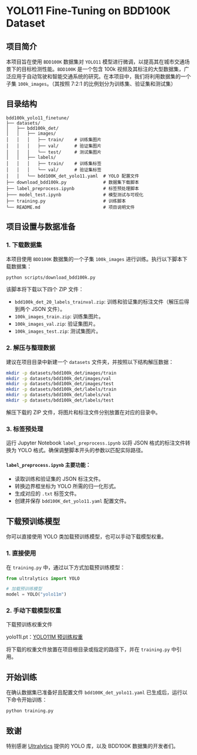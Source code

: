 # YOLO11 Fine-Tuning on BDD100K Dataset

## 项目简介

本项目旨在使用 `BDD100K` 数据集对 `YOLO11` 模型进行微调，以提高其在城市交通场景下的目标检测性能。`BDD100K` 是一个包含 100k 视频及其标注的大型数据集，广泛应用于自动驾驶和智能交通系统的研究。在本项目中，我们将利用数据集的一个子集 `100k_images`。（其按照 7:2:1 的比例划分为训练集、验证集和测试集）

## 目录结构

```
bdd100k_yolo11_finetune/
├── datasets/
│   ├── bdd100k_det/
│   │   ├── images/
│   │   │   ├── train/    # 训练集图片
│   │   │   ├── val/      # 验证集图片
│   │   │   └── test/     # 测试集图片
│   │   ├── labels/
│   │   │   ├── train/    # 训练集标签
│   │   │   └── val/      # 验证集标签
│   │   └── bdd100K_det_yolo11.yaml  # YOLO 配置文件
├── download_bdd100k.py              # 数据集下载脚本
├── label_preprocess.ipynb           # 标签预处理脚本
├─── model_test.ipynb                # 模型测试与可视化
├── training.py                      # 训练脚本
└── README.md                        # 项目说明文件
```

## 项目设置与数据准备

### 1. 下载数据集

本项目使用 `BDD100K` 数据集的一个子集 `100k_images` 进行训练。执行以下脚本下载数据集：

```bash
python scripts/download_bdd100k.py
```

该脚本将下载以下四个 ZIP 文件：

- `bdd100k_det_20_labels_trainval.zip`: 训练和验证集的标注文件（解压后得到两个 JSON 文件）。
- `100k_images_train.zip`: 训练集图片。
- `100k_images_val.zip`: 验证集图片。
- `100k_images_test.zip`: 测试集图片。

### 2. 解压与整理数据

建议在项目目录中新建一个 `datasets` 文件夹，并按照以下结构解压数据：

```bash
mkdir -p datasets/bdd100k_det/images/train
mkdir -p datasets/bdd100k_det/images/val
mkdir -p datasets/bdd100k_det/images/test
mkdir -p datasets/bdd100k_det/labels/train
mkdir -p datasets/bdd100k_det/labels/val
mkdir -p datasets/bdd100k_det/labels/test
```

解压下载的 ZIP 文件，将图片和标注文件分别放置在对应的目录中。

### 3. 标签预处理

运行 Jupyter Notebook `label_preprocess.ipynb` 以将 JSON 格式的标注文件转换为 YOLO 格式。确保调整脚本开头的参数以匹配实际路径。

#### `label_preprocess.ipynb` 主要功能：

- 读取训练和验证集的 JSON 标注文件。
- 转换边界框坐标为 YOLO 所需的归一化形式。
- 生成对应的 `.txt` 标签文件。
- 创建并保存 `bdd100K_det_yolo11.yaml` 配置文件。

## 下载预训练模型

你可以直接使用 YOLO 类加载预训练模型，也可以手动下载模型权重。

### 1. 直接使用 

在 `training.py` 中，通过以下方式加载预训练模型：

```python
from ultralytics import YOLO

# 加载预训练模型
model = YOLO("yolo11m")
```

### 2. 手动下载模型权重

下载预训练权重文件 

yolo11l.pt：[YOLO11M 预训练权重](https://github.com/ultralytics/assets/releases/download/v8.3.0/yolo11m.pt)

将下载的权重文件放置在项目根目录或指定的路径下，并在 `training.py` 中引用。

## 开始训练

在确认数据集已准备好且配置文件 `bdd100K_det_yolo11.yaml` 已生成后，运行以下命令开始训练：

```bash
python training.py
```

## 致谢

特别感谢 [Ultralytics](https://github.com/ultralytics) 提供的 YOLO 库，以及 BDD100K 数据集的开发者们。

